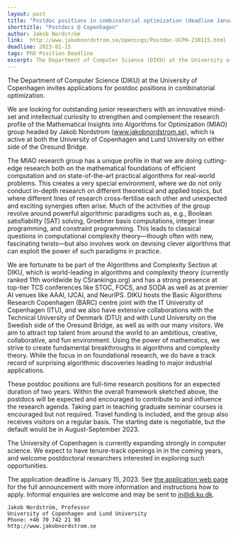 ```yaml
---
layout: post
title: "Postdoc positions in combinatorial optimization (deadline January 15, 2023)"
shorttitle: "Postdocs @ Copenhagen"
author: Jakob Nordström
link:  http://www.jakobnordstrom.se/openings/Postdoc-UCPH-230115.html
deadline: 2023-01-15
tags: PhD Position Deadline
excerpt: The Department of Computer Science (DIKU) at the University of Copenhagen invites applications for postdoc positions in combinatorial optimization.
---
```


The Department of Computer Science (DIKU) at the University of Copenhagen invites applications for postdoc positions in combinatorial optimization.
 
We are looking for outstanding junior researchers with an innovative mind-set and intellectual curiosity to strengthen and complement the research profile of the Mathematical Insights into Algorithms for Optimization (MIAO) group headed by Jakob Nordstrom (www.jakobnordstrom.se), which is active at both the University of Copenhagen and Lund University on either side of the Oresund Bridge.
 
The MIAO research group has a unique profile in that we are doing cutting-edge research both on the mathematical foundations of efficient computation and on state-of-the-art practical algorithms for real-world problems. This creates a very special environment, where we do not only conduct in-depth research on different theoretical and applied topics, but where different lines of research cross-fertilise each other and unexpected and exciting synergies often arise. Much of the activities of the group revolve around powerful algorithmic paradigms such as, e.g., Boolean satisfiability (SAT) solving, Groebner basis computations, integer linear programming, and constraint programming. This leads to classical questions in computational complexity theory—though often with new, fascinating twists—but also involves work on devising clever algorithms that can exploit the power of such paradigms in practice.
 
We are fortunate to be part of the Algorithms and Complexity Section at DIKU, which is world-leading in algorithms and complexity theory (currently ranked 11th worldwide by CSrankings.org) and has a strong presence at top-tier TCS conferences like STOC, FOCS, and SODA as well as at premier AI venues like AAAI, IJCAI, and NeurIPS. DIKU hosts the Basic Algorithms Research Copenhagen (BARC) centre joint with the IT University of Copenhagen (ITU), and we also have extensive collaborations with the Technical University of Denmark (DTU) and with Lund University on the Swedish side of the Oresund Bridge, as well as with our many visitors. We aim to attract top talent from around the world to an ambitious, creative, collaborative, and fun environment. Using the power of mathematics, we strive to create fundamental breakthroughs in algorithms and complexity theory. While the focus in on foundational research, we do have a track record of surprising algorithmic discoveries leading to major industrial applications.
 
These postdoc positions are full-time research positions for an expected duration of two years. Within the overall framework sketched above, the postdocs will be expected and encouraged to contribute to and influence the research agenda. Taking part in teaching graduate seminar courses is encouraged but not required. Travel funding is included, and the group also receives visitors on a regular basis. The starting date is negotiable, but the default would be in August-September 2023.
 
The University of Copenhagen is currently expanding strongly in computer science. We expect to have tenure-track openings in in the coming years, and welcome postdoctoral researchers interested in exploring such opportunities.
 
The application deadline is January 15, 2023. See [the application web page](http://www.jakobnordstrom.se/openings/Postdoc-UCPH-230115.html) for the full announcement with more information and instructions how to apply. Informal enquiries are welcome and may be sent to jn@di.ku.dk.
 
 
    Jakob Nordström, Professor
    University of Copenhagen and Lund University
    Phone: +46 70 742 21 98
    http://www.jakobnordstrom.se